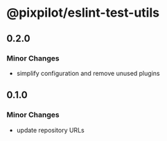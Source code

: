 # @pixpilot/eslint-test-utils

## 0.2.0

### Minor Changes

- simplify configuration and remove unused plugins

## 0.1.0

### Minor Changes

- update repository URLs
